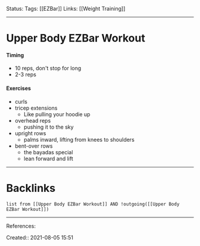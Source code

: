 Status: 
Tags: [[EZBar]]
Links: [[Weight Training]]
___
# Upper Body EZBar Workout
#### Timing
- 10 reps, don't stop for long
- 2-3 reps
#### Exercises
- curls
- tricep extensions
	- Like pulling your hoodie up
- overhead reps
	- pushing it to the sky
- upright rows
	- palms inward, lifting from knees to shoulders
- bent-over rows
	- the bayadas special
	- lean forward and lift
___
# Backlinks
```dataview
list from [[Upper Body EZBar Workout]] AND !outgoing([[Upper Body EZBar Workout]])
```
___
References:

Created:: 2021-08-05 15:51
